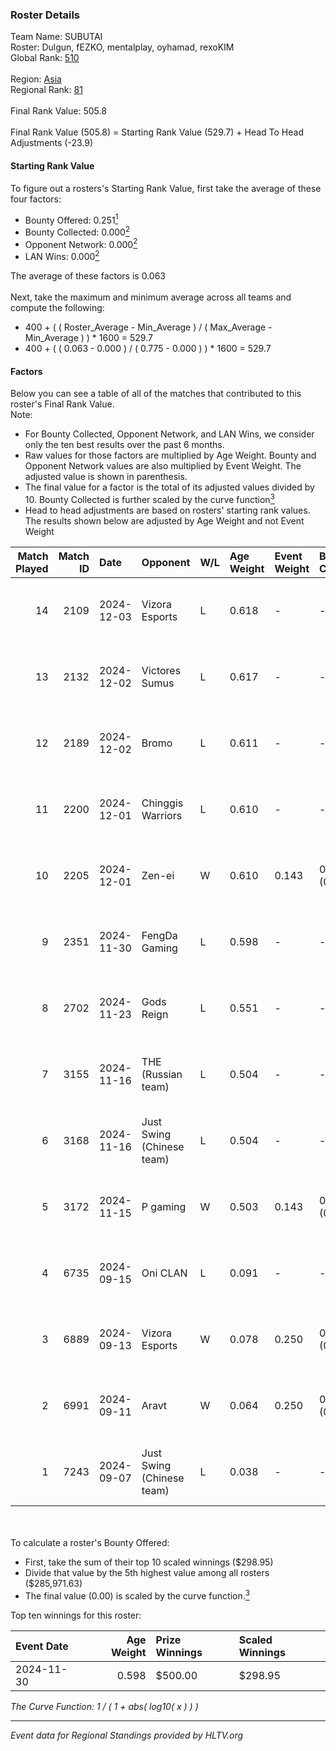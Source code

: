 ### Roster Details<br />
Team Name: SUBUTAI<br />
Roster: Dulgun, fEZKO, mentalplay, oyhamad, rexoKIM<br />
Global Rank: [510](../../standings_global_2025_02_28.md)<br />
<br />
Region: [Asia]( ../../standings_asia_2025_02_28.md)<br />
Regional Rank: [81]( ../../standings_asia_2025_02_28.md)<br />
<br />
Final Rank Value:  505.8<br />
<br />
Final Rank Value (505.8) = Starting Rank Value (529.7) + Head To Head Adjustments (-23.9)<br />

#### Starting Rank Value<br />
To figure out a rosters's Starting Rank Value, first take the average of these four factors:<br />
- Bounty Offered: 0.251[<sup>1</sup>](#table2)
- Bounty Collected: 0.000[<sup>2</sup>](#table1)
- Opponent Network: 0.000[<sup>2</sup>](#table1)
- LAN Wins: 0.000[<sup>2</sup>](#table1)

The average of these factors is 0.063<br />
<br />
Next, take the maximum and minimum average across all teams and compute the following:<br />
- 400 + ( ( Roster_Average - Min_Average ) / ( Max_Average - Min_Average ) ) * 1600 = 529.7
- 400 + ( ( 0.063 - 0.000 ) / ( 0.775 - 0.000 ) ) * 1600 = 529.7


#### Factors<br />
Below you can see a table of all of the matches that contributed to this roster's Final Rank Value.<br />
Note:<br />

- For Bounty Collected, Opponent Network, and LAN Wins, we consider only the ten best results over the past 6 months.
- Raw values for those factors are multiplied by Age Weight. Bounty and Opponent Network values are also multiplied by Event Weight. The adjusted value is shown in parenthesis.
- The final value for a factor is the total of its adjusted values divided by 10. Bounty Collected is further scaled by the curve function[<sup>3</sup>](#curveFunction)
- Head to head adjustments are based on rosters' starting rank values. The results shown below are adjusted by Age Weight and not Event Weight
<span id="table1"></span><br />


| Match Played | Match ID | Date       | Opponent                  | W/L | Age Weight | Event Weight | Bounty Collected | Opponent Network | LAN Wins  | H2H Adj. | Roster                                      |
| -: | -: | :- | :- | :- | :- | :- | :- | :- | :- | -: | :- |
|           14 |     2109 | 2024-12-03 | Vizora Esports            | L   | 0.618      | -            | -                | -                | -         |   -10.58 | Dulgun, fEZKO, mentalplay, oyhamad, rexoKIM |
|           13 |     2132 | 2024-12-02 | Victores Sumus            | L   | 0.617      | -            | -                | -                | -         |    -5.39 | Dulgun, fEZKO, mentalplay, oyhamad, rexoKIM |
|           12 |     2189 | 2024-12-02 | Bromo                     | L   | 0.611      | -            | -                | -                | -         |    -4.55 | Dulgun, fEZKO, mentalplay, oyhamad, rexoKIM |
|           11 |     2200 | 2024-12-01 | Chinggis Warriors         | L   | 0.610      | -            | -                | -                | -         |    -1.74 | Dulgun, fEZKO, mentalplay, oyhamad, rexoKIM |
|           10 |     2205 | 2024-12-01 | Zen-ei                    | W   | 0.610      | 0.143        | 0.000 (0.000)    | 0.000 (0.000)    | 0 (0.000) |     6.36 | Dulgun, fEZKO, mentalplay, oyhamad, rexoKIM |
|            9 |     2351 | 2024-11-30 | FengDa Gaming             | L   | 0.598      | -            | -                | -                | -         |    -3.90 | Dulgun, fEZKO, mentalplay, oyhamad, rexoKIM |
|            8 |     2702 | 2024-11-23 | Gods Reign                | L   | 0.551      | -            | -                | -                | -         |    -2.46 | Dulgun, fEZKO, kiLLa, mentalplay, rexoKIM   |
|            7 |     3155 | 2024-11-16 | THE (Russian team)        | L   | 0.504      | -            | -                | -                | -         |    -3.51 | Dulgun, fEZKO, mentalplay, oyhamad, rexoKIM |
|            6 |     3168 | 2024-11-16 | Just Swing (Chinese team) | L   | 0.504      | -            | -                | -                | -         |    -3.33 | Dulgun, fEZKO, mentalplay, oyhamad, rexoKIM |
|            5 |     3172 | 2024-11-15 | P gaming                  | W   | 0.503      | 0.143        | 0.000 (0.000)    | 0.000 (0.000)    | 0 (0.000) |     5.12 | Dulgun, fEZKO, mentalplay, oyhamad, rexoKIM |
|            4 |     6735 | 2024-09-15 | Oni CLAN                  | L   | 0.091      | -            | -                | -                | -         |    -1.12 | Aoki, Dulgun, fEZKO, hang4u, mentalplay     |
|            3 |     6889 | 2024-09-13 | Vizora Esports            | W   | 0.078      | 0.250        | 0.000 (0.000)    | 0.003 (0.000)    | 0 (0.000) |     0.80 | Dulgun, fEZKO, hang4u, kiLLa, mentalplay    |
|            2 |     6991 | 2024-09-11 | Aravt                     | W   | 0.064      | 0.250        | 0.000 (0.000)    | 0.000 (0.000)    | 0 (0.000) |     0.66 | Dulgun, fEZKO, hang4u, kiLLa, mentalplay    |
|            1 |     7243 | 2024-09-07 | Just Swing (Chinese team) | L   | 0.038      | -            | -                | -                | -         |    -0.26 | Dulgun, fEZKO, hang4u, kiLLa, mentalplay    |

<br />
<span id="table2"></span><br />
To calculate a roster's Bounty Offered:<br />

- First, take the sum of their top 10 scaled winnings ($298.95)
- Divide that value by the 5th highest value among all rosters ($285,971.63)
- The final value (0.00) is scaled by the curve function.[<sup>3</sup>](#curveFunction)

Top ten winnings for this roster:<br />

| Event Date | Age Weight | Prize Winnings | Scaled Winnings |
| :- | -: | :- | :- |
| 2024-11-30 |      0.598 | $500.00        | $298.95         |


<span id="curveFunction"></span>_The Curve Function: 1 / ( 1 + abs( log10( x ) ) )_<br />

---
_Event data for Regional Standings provided by HLTV.org_<br />
